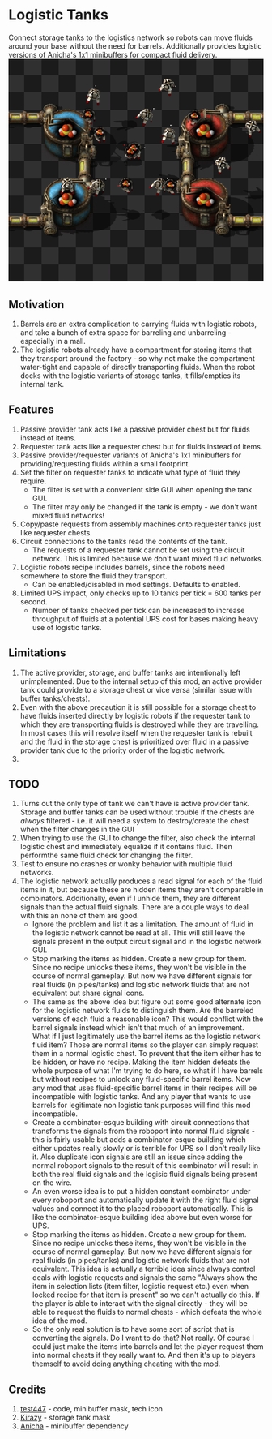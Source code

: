 # Logistic Tanks
Connect storage tanks to the logistics network so robots can move fluids around your base without the need for barrels. Additionally provides logistic versions of Anicha's 1x1 minibuffers for compact fluid delivery.
![](mod-portal/between_tanks.png)

## Motivation
1. Barrels are an extra complication to carrying fluids with logistic robots, and take a bunch of extra space for barreling and unbarreling - especially in a mall.
2. The logistic robots already have a compartment for storing items that they transport around the factory - so why not make the compartment water-tight and capable of directly transporting fluids. When the robot docks with the logistic variants of storage tanks, it fills/empties its internal tank.

## Features
1. Passive provider tank acts like a passive provider chest but for fluids instead of items.
2. Requester tank acts like a requester chest but for fluids instead of items.
2. Passive provider/requester variants of Anicha's 1x1 minibuffers for providing/requesting fluids within a small footprint.
3. Set the filter on requester tanks to indicate what type of fluid they require.
    - The filter is set with a convenient side GUI when opening the tank GUI.
    - The filter may only be changed if the tank is empty - we don't want mixed fluid networks!
4. Copy/paste requests from assembly machines onto requester tanks just like requester chests.
5. Circuit connections to the tanks read the contents of the tank.
    - The requests of a requester tank cannot be set using the circuit network. This is limited because we don't want mixed fluid networks.
6. Logistic robots recipe includes barrels, since the robots need somewhere to store the fluid they transport.
    - Can be enabled/disabled in mod settings. Defaults to enabled.
7. Limited UPS impact, only checks up to 10 tanks per tick = 600 tanks per second.
    - Number of tanks checked per tick can be increased to increase throughput of fluids at a potential UPS cost for bases making heavy use of logistic tanks.

## Limitations
1. The active provider, storage, and buffer tanks are intentionally left unimplemented. Due to the internal setup of this mod, an active provider tank could provide to a storage chest or vice versa (similar issue with buffer tanks/chests).
2. Even with the above precaution it is still possible for a storage chest to have fluids inserted directly by logistic robots if the requester tank to which they are transporting fluids is destroyed while they are travelling. In most cases this will resolve itself when the requester tank is rebuilt and the fluid in the storage chest is prioritized over fluid in a passive provider tank due to the priority order of the logistic network.
3. 

## TODO
1. Turns out the only type of tank we can't have is active provider tank. Storage and buffer tanks can be used without trouble if the chests are *always* filtered - i.e. it will need a system to destroy/create the chest when the filter changes in the GUI
2. When trying to use the GUI to change the filter, also check the internal logistic chest and immediately equalize if it contains fluid. Then performthe same fluid check for changing the filter.
3. Test to ensure no crashes or wonky behavior with multiple fluid networks.
4. The logistic network actually produces a read signal for each of the fluid items in it, but because these are hidden items they aren't comparable in combinators. Additionally, even if I unhide them, they are different signals than the actual fluid signals. There are a couple ways to deal with this an none of them are good.
    - Ignore the problem and list it as a limitation. The amount of fluid in the logistic network cannot be read at all. This will still leave the signals present in the output circuit signal and in the logistic network GUI.
    - Stop marking the items as hidden. Create a new group for them. Since no recipe unlocks these items, they won't be visible in the course of normal gameplay. But now we have different signals for real fluids (in pipes/tanks) and logistic network fluids that are not equivalent but share signal icons.
    - The same as the above idea but figure out some good alternate icon for the logistic network fluids to distinguish them. Are the barreled versions of each fluid a reasonable icon? This would conflict with the barrel signals instead which isn't that much of an improvement. What if I just legitimately use the barrel items as the logistic network fluid item? Those are normal items so the player can simply request them in a normal logistic chest. To prevent that the item either has to be hidden, or have no recipe. Making the item hidden defeats the whole purpose of what I'm trying to do here, so what if I have barrels but without recipes to unlock any fluid-specific barrel items. Now any mod that uses fluid-specific barrel items in their recipes will be incompatible with logistic tanks. And any player that wants to use barrels for legitimate non logistic tank purposes will find this mod incompatible.
    - Create a combinator-esque building with circuit connections that transforms the signals from the roboport into normal fluid signals - this is fairly usable but adds a combinator-esque building which either updates really slowly or is terrible for UPS so I don't really like it. Also duplicate icon signals are still an issue since adding the normal roboport signals to the result of this combinator will result in both the real fluid signals and the logisic fluid signals being present on the wire.
    - An even worse idea is to put a hidden constant combinator under every roboport and automatically update it with the right fluid signal values and connect it to the placed roboport automatically. This is like the combinator-esque building idea above but even worse for UPS.
    - Stop marking the items as hidden. Create a new group for them. Since no recipe unlocks these items, they won't be visible in the course of normal gameplay. But now we have different signals for real fluids (in pipes/tanks) and logistic network fluids that are not equivalent. This idea is actually a terrible idea since always control deals with logistic requests and signals the same "Always show the item in selection lists (item filter, logistic request etc.) even when locked recipe for that item is present" so we can't actually do this. If the player is able to interact with the signal directly - they will be able to request the fluids to normal chests - which defeats the whole idea of the mod.
    - So the only real solution is to have some sort of script that is converting the signals. Do I want to do that? Not really. Of course I could just make the items into barrels and let the player request them into normal chests if they really want to. And then it's up to players themself to avoid doing anything cheating with the mod.

## Credits
1. [test447](https://mods.factorio.com/user/test447) - code, minibuffer mask, tech icon
2. [Kirazy](https://mods.factorio.com/user/Kirazy) - storage tank mask
3. [Anicha](https://mods.factorio.com/user/Anicha) - minibuffer dependency
